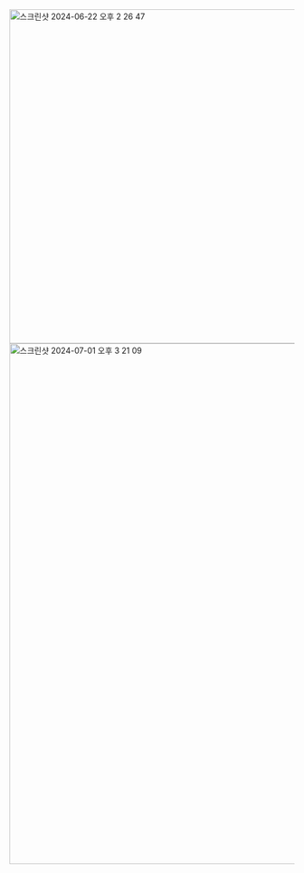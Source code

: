 <img width="589" alt="스크린샷 2024-06-22 오후 2 26 47" src="https://github.com/Profitah/AfterLikeDB/assets/101340482/b2575e58-6281-4622-9fee-b074eca6d731">

<img width="918" alt="스크린샷 2024-07-01 오후 3 21 09" src="https://github.com/Profitah/AfterLikeDB/assets/101340482/a29db7b7-378d-4d19-bcce-016b5ea6dd8d">
